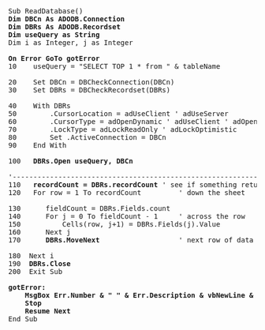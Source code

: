 <pre>
Sub ReadDatabase()
<b>Dim DBCn As ADODB.Connection
Dim DBRs As ADODB.Recordset
Dim useQuery as String</b>
Dim i as Integer, j as Integer

<b>On Error GoTo gotError</b>
10    useQuery = "SELECT TOP 1 * from " & tableName

20    Set DBCn = DBCheckConnection(DBCn)
30    Set DBRs = DBCheckRecordset(DBRs)

40    With DBRs
50        .CursorLocation = adUseClient ' adUseServer
60        .CursorType = adOpenDynamic ' adUseClient ' adOpenStatic ' adOpenDynamic ' adOpenForwardOnly
70        .LockType = adLockReadOnly ' adLockOptimistic
80        Set .ActiveConnection = DBCn
90    End With

100   <b>DBRs.Open useQuery, DBCn</b>

'----------------------------------------------------------------------------------------
110   <b>recordCount = DBRs.recordCount</b> ' see if something returned
120   For row = 1 To recordCount         ' down the sheet
        
130      fieldCount = DBRs.Fields.count
140      For j = 0 To fieldCount - 1     ' across the row
150          Cells(row, j+1) = DBRs.Fields(j).Value
160      Next j
170      <b>DBRs.MoveNext</b>                   ' next row of data
        
180  Next i
190  <b>DBRs.Close</b>
200  Exit Sub
    
<b>gotError:
    MsgBox Err.Number & " " & Err.Description & vbNewLine & vbNewLine & "Error on line: " & Erl, Title:=" "
    Stop
    Resume Next</b>
End Sub
